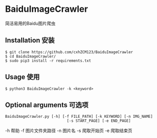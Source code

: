 # BaiduImageCrawler
简洁易用的Baidu图片爬虫
## Installation 安装
```
$ git clone https://github.com/cxhZCM123/BaiduImageCrawler
$ cd BaiduImageCrawler/
$ sudo pip3 install -r requirements.txt
```
## Usage 使用
```
$ python3 BaiduImageCrawler -k <keyword>
```
## Optional arguments 可选项
```
BaiduImageCrawler.py [-h] [-f FILE_PATH] [-k KEYWORD] [-n IMG_NAME]
                            [-s START_PAGE] [-e END_PAGE]
```
-h 帮助
-f 图片文件夹路径
-n 图片名
-s 爬取开始页
-e 爬取结束页
